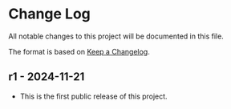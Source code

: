 # Change Log

All notable changes to this project will be documented in this file.

The format is based on [Keep a Changelog](http://keepachangelog.com/).

## r1 - 2024-11-21

- This is the first public release of this project.
